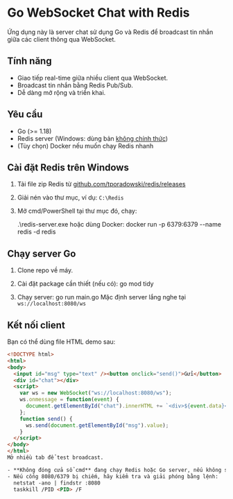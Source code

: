 # Go WebSocket Chat with Redis
Ứng dụng này là server chat sử dụng Go và Redis để broadcast tin nhắn giữa các client thông qua WebSocket.

## Tính năng

- Giao tiếp real-time giữa nhiều client qua WebSocket.
- Broadcast tin nhắn bằng Redis Pub/Sub.
- Dễ dàng mở rộng và triển khai.

## Yêu cầu

- Go (>= 1.18)
- Redis server (Windows: dùng bản [không chính thức](https://github.com/tporadowski/redis/releases))
- (Tùy chọn) Docker nếu muốn chạy Redis nhanh

## Cài đặt Redis trên Windows

1. Tải file zip Redis từ [github.com/tporadowski/redis/releases](https://github.com/tporadowski/redis/releases)
2. Giải nén vào thư mục, ví dụ: `C:\Redis`
3. Mở cmd/PowerShell tại thư mục đó, chạy:  

   .\redis-server.exe
   hoặc dùng Docker:
   docker run -p 6379:6379 --name redis -d redis
  

## Chạy server Go

1. Clone repo về máy.
2. Cài đặt package cần thiết (nếu có):
   go mod tidy

3. Chạy server:
   go run main.go
   Mặc định server lắng nghe tại `ws://localhost:8080/ws`

## Kết nối client

Bạn có thể dùng file HTML demo sau:

```html
<!DOCTYPE html>
<html>
<body>
  <input id="msg" type="text" /><button onclick="send()">Gửi</button>
  <div id="chat"></div>
  <script>
    var ws = new WebSocket("ws://localhost:8080/ws");
    ws.onmessage = function(event) {
      document.getElementById("chat").innerHTML += `<div>${event.data}</div>`;
    };
    function send() {
      ws.send(document.getElementById("msg").value);
    }
  </script>
</body>
</html>
Mở nhiều tab để test broadcast.

- **Không đóng cửa sổ cmd** đang chạy Redis hoặc Go server, nếu không server sẽ tắt.
- Nếu cổng 8080/6379 bị chiếm, hãy kiểm tra và giải phóng bằng lệnh:
  netstat -ano | findstr :8080
  taskkill /PID <PID> /F


